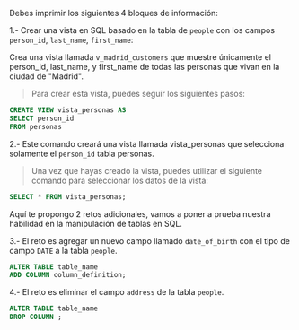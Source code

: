 Debes imprimir los siguientes 4 bloques de información:

1.- Crear una vista en SQL basado en la tabla de `people` con los campos `person_id`, `last_name`, `first_name`:

Crea una vista llamada `v_madrid_customers` que muestre únicamente el person_id, last_name, y first_name de todas las personas que vivan en la ciudad de "Madrid".

> Para crear esta vista, puedes seguir los siguientes pasos:

```sql
CREATE VIEW vista_personas AS
SELECT person_id
FROM personas
```

2.- Este comando creará una vista llamada vista_personas que selecciona solamente el `person_id` tabla personas.

> Una vez que hayas creado la vista, puedes utilizar el siguiente comando para seleccionar los datos de la vista:

```sql
SELECT * FROM vista_personas;
```

Aquí te propongo 2 retos adicionales, vamos a poner a prueba nuestra habilidad en la manipulación de tablas en SQL.

3.- El reto es agregar un nuevo campo llamado `date_of_birth` con el tipo de campo `DATE` a la tabla `people`.

```sql
ALTER TABLE table_name
ADD COLUMN column_definition;
```

4.- El reto es eliminar el campo `address` de la tabla `people`.


```sql
ALTER TABLE table_name
DROP COLUMN ;
```